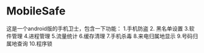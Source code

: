 # MobileSafe
这是一个android版的手机卫士，包含一下功能：
1.手机防盗 
2. 黑名单设置 
3.软件管理 
4.进程管理 
5.流量统计 
6.缓存清理 
7.手机杀毒 
8.来电归属地显示 
9.号码归属地查询 
10.程序锁
